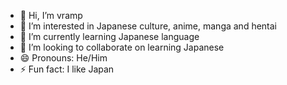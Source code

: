 - 👋 Hi, I’m vramp
- 👀 I’m interested in Japanese culture, anime, manga and hentai 
- 🌱 I’m currently learning Japanese language
- 💞️ I’m looking to collaborate on learning Japanese
- 😄 Pronouns: He/Him
- ⚡ Fun fact: I like Japan

<!---
qxxd666/qxxd666 is a ✨ special ✨ repository because its `README.md` (this file) appears on your GitHub profile.
You can click the Preview link to take a look at your changes.
--->
